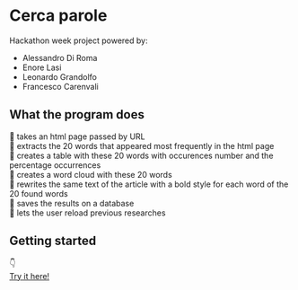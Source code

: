 # Cerca parole
Hackathon week project powered by:  
  - Alessandro Di Roma
  - Enore Lasi
  - Leonardo Grandolfo
  - Francesco Carenvali

## What the program does
:pushpin: takes an html page passed by URL  
:pushpin: extracts the 20 words that appeared most frequently in the html page  
:pushpin: creates a table with these 20 words with occurences number and the percentage occurrences  
:pushpin: creates a word cloud with these 20 words  
:pushpin: rewrites the same text of the article with a bold style for each word of the 20 found words  
:pushpin: saves the results on a database  
:pushpin: lets the user reload previous researches  

## Getting started
:point_down:  
[Try it here!](http://cercaparole.000webhostapp.com/)
